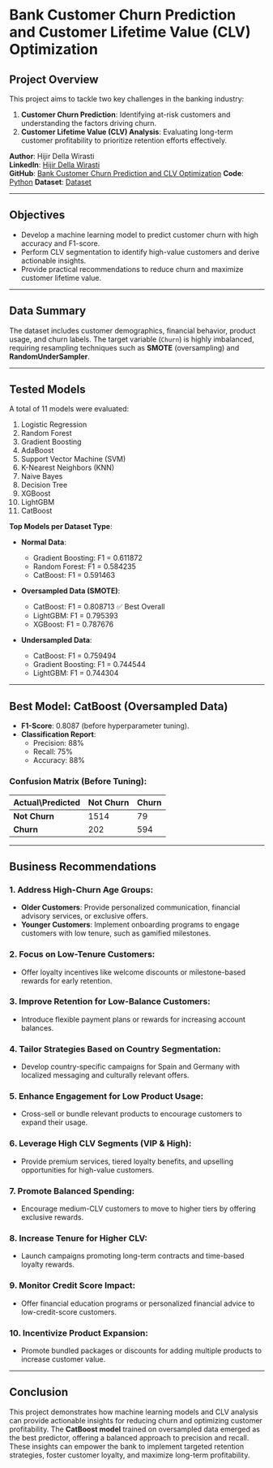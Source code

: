 # Bank Customer Churn Prediction and Customer Lifetime Value (CLV) Optimization

## Project Overview
This project aims to tackle two key challenges in the banking industry:
1. **Customer Churn Prediction**: Identifying at-risk customers and understanding the factors driving churn.
2. **Customer Lifetime Value (CLV) Analysis**: Evaluating long-term customer profitability to prioritize retention efforts effectively.

**Author**: Hijir Della Wirasti  
**LinkedIn**: [Hijir Della Wirasti](https://www.linkedin.com/in/hijirdella/)  
**GitHub**: [Bank Customer Churn Prediction and CLV Optimization](https://github.com/hijirdella/Bank-Customer-Churn-Prediction-and-CLV-Optimization) 
**Code**: [Python](https://github.com/hijirdella/Bank-Customer-Churn-Prediction-and-CLV-Optimization/blob/bf750a1243567280ba185fe6eb8b1714973ee31e/CLV%20%26%20Churn%20Prediction.ipynb)
**Dataset**: [Dataset](https://www.kaggle.com/datasets/gauravtopre/bank-customer-churn-dataset/data)

---

## Objectives
- Develop a machine learning model to predict customer churn with high accuracy and F1-score.
- Perform CLV segmentation to identify high-value customers and derive actionable insights.
- Provide practical recommendations to reduce churn and maximize customer lifetime value.

---

## Data Summary
The dataset includes customer demographics, financial behavior, product usage, and churn labels. The target variable (`Churn`) is highly imbalanced, requiring resampling techniques such as **SMOTE** (oversampling) and **RandomUnderSampler**.

---

## Tested Models
A total of 11 models were evaluated:
1. Logistic Regression  
2. Random Forest  
3. Gradient Boosting  
4. AdaBoost  
5. Support Vector Machine (SVM)  
6. K-Nearest Neighbors (KNN)  
7. Naive Bayes  
8. Decision Tree  
9. XGBoost  
10. LightGBM  
11. CatBoost  

**Top Models per Dataset Type**:  
- **Normal Data**:
  - Gradient Boosting: F1 = 0.611872  
  - Random Forest: F1 = 0.584235  
  - CatBoost: F1 = 0.591463  

- **Oversampled Data (SMOTE)**:
  - CatBoost: F1 = 0.808713 ✅ Best Overall  
  - LightGBM: F1 = 0.795393  
  - XGBoost: F1 = 0.787676  

- **Undersampled Data**:
  - CatBoost: F1 = 0.759494  
  - Gradient Boosting: F1 = 0.744544  
  - LightGBM: F1 = 0.744304  

---

## Best Model: CatBoost (Oversampled Data)
- **F1-Score**: 0.8087 (before hyperparameter tuning).  
- **Classification Report**:
  - Precision: 88%  
  - Recall: 75%  
  - Accuracy: 88%  

### Confusion Matrix (Before Tuning):
| Actual\Predicted | Not Churn | Churn |
|------------------|-----------|-------|
| **Not Churn**    | 1514      | 79    |
| **Churn**        | 202       | 594   |

---

## Business Recommendations
### **1. Address High-Churn Age Groups:**
- **Older Customers**: Provide personalized communication, financial advisory services, or exclusive offers.
- **Younger Customers**: Implement onboarding programs to engage customers with low tenure, such as gamified milestones.

### **2. Focus on Low-Tenure Customers:**
- Offer loyalty incentives like welcome discounts or milestone-based rewards for early retention.

### **3. Improve Retention for Low-Balance Customers:**
- Introduce flexible payment plans or rewards for increasing account balances.

### **4. Tailor Strategies Based on Country Segmentation:**
- Develop country-specific campaigns for Spain and Germany with localized messaging and culturally relevant offers.

### **5. Enhance Engagement for Low Product Usage:**
- Cross-sell or bundle relevant products to encourage customers to expand their usage.

### **6. Leverage High CLV Segments (VIP & High):**
- Provide premium services, tiered loyalty benefits, and upselling opportunities for high-value customers.

### **7. Promote Balanced Spending:**
- Encourage medium-CLV customers to move to higher tiers by offering exclusive rewards.

### **8. Increase Tenure for Higher CLV:**
- Launch campaigns promoting long-term contracts and time-based loyalty rewards.

### **9. Monitor Credit Score Impact:**
- Offer financial education programs or personalized financial advice to low-credit-score customers.

### **10. Incentivize Product Expansion:**
- Promote bundled packages or discounts for adding multiple products to increase customer value.

---

## Conclusion
This project demonstrates how machine learning models and CLV analysis can provide actionable insights for reducing churn and optimizing customer profitability. The **CatBoost model** trained on oversampled data emerged as the best predictor, offering a balanced approach to precision and recall. These insights can empower the bank to implement targeted retention strategies, foster customer loyalty, and maximize long-term profitability.

